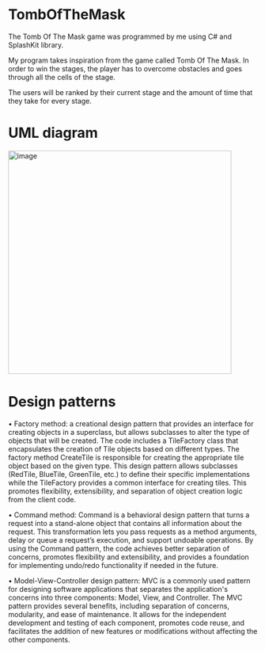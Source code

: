 # TombOfTheMask
The Tomb Of The Mask game was programmed by me using C# and SplashKit library.

My program takes inspiration from the game called Tomb Of The Mask. In order to win the stages, the player has to overcome obstacles and goes through all the cells of the stage. 

The users will be ranked by their current stage and the amount of time that they take for every stage.

# UML diagram
<img width="451" alt="image" src="https://github.com/nglinhbao/TombOfTheMask/assets/110576552/2a4d5c1a-d374-42bd-8cf0-2af98f73af1c">

# Design patterns
•	Factory method: a creational design pattern that provides an interface for creating objects in a superclass, but allows subclasses to alter the type of objects that will be created. The code includes a TileFactory class that encapsulates the creation of Tile objects based on different types. The factory method CreateTile is responsible for creating the appropriate tile object based on the given type. This design pattern allows subclasses (RedTile, BlueTile, GreenTile, etc.) to define their specific implementations while the TileFactory provides a common interface for creating tiles. This promotes flexibility, extensibility, and separation of object creation logic from the client code.

•	Command method: Command is a behavioral design pattern that turns a request into a stand-alone object that contains all information about the request. This transformation lets you pass requests as a method arguments, delay or queue a request’s execution, and support undoable operations. By using the Command pattern, the code achieves better separation of concerns, promotes flexibility and extensibility, and provides a foundation for implementing undo/redo functionality if needed in the future.

•	Model-View-Controller design pattern: MVC is a commonly used pattern for designing software applications that separates the application's concerns into three components: Model, View, and Controller. The MVC pattern provides several benefits, including separation of concerns, modularity, and ease of maintenance. It allows for the independent development and testing of each component, promotes code reuse, and facilitates the addition of new features or modifications without affecting the other components.
